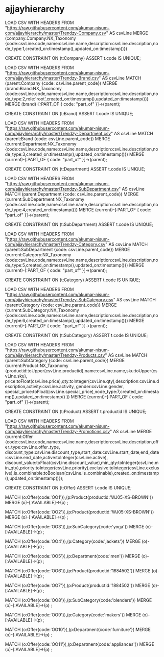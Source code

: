# ajjayhierarchy
LOAD CSV WITH HEADERS FROM "https://raw.githubusercontent.com/akumar-nisum-com/ajjayhierarchy/master/Trendzy-Company.csv" AS csvLine 
MERGE (company:Company:NX_Taxonomy {code:csvLine.code,name:csvLine.name,description:csvLine.description,node_type:1,created_on:timestamp(),updated_on:timestamp()})

CREATE CONSTRAINT ON (t:Company) ASSERT t.code IS UNIQUE;

LOAD CSV WITH HEADERS FROM "https://raw.githubusercontent.com/akumar-nisum-com/ajjayhierarchy/master/Trendzy-Brand.csv" AS csvLine 
MATCH (parent:Company {code: csvLine.parent_code})
MERGE (brand:Brand:NX_Taxonomy {code:csvLine.code,name:csvLine.name,description:csvLine.description,node_type:2,role:'root',created_on:timestamp(),updated_on:timestamp()})
MERGE (brand)-[:PART_OF { code: "part_of" }]->(parent);


CREATE CONSTRAINT ON (t:Brand) ASSERT t.code IS UNIQUE;

LOAD CSV WITH HEADERS FROM "https://raw.githubusercontent.com/akumar-nisum-com/ajjayhierarchy/master/Trendzy-Department.csv" AS csvLine 
MATCH (parent:Brand {code: csvLine.parent_code})
MERGE (current:Department:NX_Taxonomy {code:csvLine.code,name:csvLine.name,description:csvLine.description,node_type:3,created_on:timestamp(),updated_on:timestamp()})
MERGE (current)-[:PART_OF { code: "part_of" }]->(parent);

CREATE CONSTRAINT ON (t:Department) ASSERT t.code IS UNIQUE;

LOAD CSV WITH HEADERS FROM "https://raw.githubusercontent.com/akumar-nisum-com/ajjayhierarchy/master/Trendzy-SubDepartment.csv" AS csvLine 
MATCH (parent:Department {code: csvLine.parent_code})
MERGE (current:SubDepartment:NX_Taxonomy {code:csvLine.code,name:csvLine.name,description:csvLine.description,node_type:4,created_on:timestamp()})
MERGE (current)-[:PART_OF { code: "part_of" }]->(parent);

CREATE CONSTRAINT ON (t:SubDepartment) ASSERT t.code IS UNIQUE;

LOAD CSV WITH HEADERS FROM "https://raw.githubusercontent.com/akumar-nisum-com/ajjayhierarchy/master/Trendzy-Category.csv" AS csvLine 
MATCH (parent:SubDepartment {code: csvLine.parent_code})
MERGE (current:Category:NX_Taxonomy {code:csvLine.code,name:csvLine.name,description:csvLine.description,node_type:5,created_on:timestamp(),updated_on:timestamp()})
MERGE (current)-[:PART_OF { code: "part_of" }]->(parent);

CREATE CONSTRAINT ON (t:Category) ASSERT t.code IS UNIQUE;

LOAD CSV WITH HEADERS FROM "https://raw.githubusercontent.com/akumar-nisum-com/ajjayhierarchy/master/Trendzy-SubCategory.csv" AS csvLine 
MATCH (parent:Category {code: csvLine.parent_code})
MERGE (current:SubCategory:NX_Taxonomy {code:csvLine.code,name:csvLine.name,description:csvLine.description,node_type:6,created_on:timestamp(),updated_on:timestamp()})
MERGE (current)-[:PART_OF { code: "part_of" }]->(parent);

CREATE CONSTRAINT ON (t:SubCategory) ASSERT t.code IS UNIQUE;

LOAD CSV WITH HEADERS FROM "https://raw.githubusercontent.com/akumar-nisum-com/ajjayhierarchy/master/Trendzy-Products.csv" AS csvLine 
MATCH (parent:SubCategory {code: csvLine.parent_code})
MERGE (current:Product:NX_Taxonomy {productid:toUpper(csvLine.productid),name:csvLine.name,sku:toUpper(csvLine.sku),
price:toFloat(csvLine.price),qty:toInteger(csvLine.qty),description:csvLine.description,activity:csvLine.activity,
gender:csvLine.gender,
special_price:toFloat(csvLine.special_price),node_type:7,created_on:timestamp(),updated_on:timestamp()
})
MERGE (current)-[:PART_OF { code: "part_of" }]->(parent);

CREATE CONSTRAINT ON (t:Product) ASSERT t.productid IS UNIQUE;




LOAD CSV WITH HEADERS FROM "https://raw.githubusercontent.com/akumar-nisum-com/ajjayhierarchy/master/Trendzy-Promotions.csv" AS csvLine 
MERGE (current:Offer {code:csvLine.code,name:csvLine.name,description:csvLine.description,offer_type:csvLine.offer_type,
discount_type:csvLine.discount_type,start_date:csvLine.start_date,end_date:csvLine.end_date,active:toInteger(csvLine.active),
discount_value:toFloat(csvLine.discount_value),min_qty:toInteger(csvLine.min_qty),priority:toInteger(csvLine.priority),exclusive:toInteger(csvLine.exclusive),is_combinable:toBoolean(csvLine.is_combinable),created_on:timestamp(),updated_on:timestamp()});


CREATE CONSTRAINT ON (t:Offer) ASSERT t.code IS UNIQUE;


MATCH (o:Offer{code:'OO1'}),(p:Product{productid:'WJ05-XS-BROWN'}) MERGE (o)-[:AVAILABLE]->(p) ;

MATCH (o:Offer{code:'OO2'}),(p:Product{productid:'WJ05-XS-BROWN'}) MERGE (o)-[:AVAILABLE]->(p) ;

MATCH (o:Offer{code:'OO3'}),(p:SubCategory{code:'yoga'}) MERGE (o)-[:AVAILABLE]->(p) ;

MATCH (o:Offer{code:'OO4'}),(p:Category{code:'jackets'}) MERGE (o)-[:AVAILABLE]->(p) ;

MATCH (o:Offer{code:'OO5'}),(p:Department{code:'men'}) MERGE (o)-[:AVAILABLE]->(p) ;


MATCH (o:Offer{code:'OO6'}),(p:Product{productid:'1884502'}) MERGE (o)-[:AVAILABLE]->(p) ;

MATCH (o:Offer{code:'OO7'}),(p:Product{productid:'1884502'}) MERGE (o)-[:AVAILABLE]->(p) ;

MATCH (o:Offer{code:'OO8'}),(p:SubCategory{code:'blenders'}) MERGE (o)-[:AVAILABLE]->(p) ;

MATCH (o:Offer{code:'OO9'}),(p:Category{code:'makers'}) MERGE (o)-[:AVAILABLE]->(p) ;

MATCH (o:Offer{code:'OO10'}),(p:Department{code:'furniture'}) MERGE (o)-[:AVAILABLE]->(p) ;

MATCH (o:Offer{code:'OO11'}),(p:Department{code:'appliances'}) MERGE (o)-[:AVAILABLE]->(p) ;

